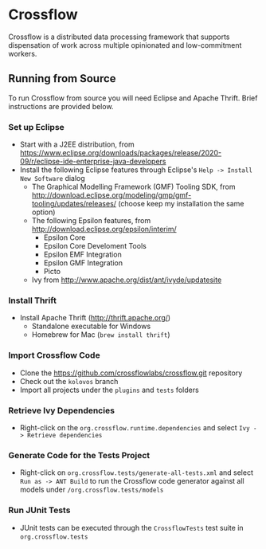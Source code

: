 # Crossflow
Crossflow is a distributed data processing framework that supports dispensation of work across multiple opinionated and low-commitment workers.

## Running from Source
To run Crossflow from source you will need Eclipse and Apache Thrift. Brief instructions are provided below.

### Set up Eclipse
- Start with a J2EE distribution, from https://www.eclipse.org/downloads/packages/release/2020-09/r/eclipse-ide-enterprise-java-developers
- Install the following Eclipse features through Eclipse's `Help -> Install New Software` dialog
  - The Graphical Modelling Framework (GMF) Tooling SDK, from http://download.eclipse.org/modeling/gmp/gmf-tooling/updates/releases/ 
  (choose keep my installation the same option)
  - The following Epsilon features, from http://download.eclipse.org/epsilon/interim/
  	- Epsilon Core
  	- Epsilon Core Develoment Tools
  	- Epsilon EMF Integration
  	- Epsilon GMF Integration
  	- Picto
  - Ivy from http://www.apache.org/dist/ant/ivyde/updatesite

### Install Thrift
- Install Apache Thrift (http://thrift.apache.org/)
	- Standalone executable for Windows
	- Homebrew for Mac (`brew install thrift`)

### Import Crossflow Code
- Clone the https://github.com/crossflowlabs/crossflow.git repository
- Check out the `kolovos` branch
- Import all projects under the `plugins` and `tests` folders

### Retrieve Ivy Dependencies
- Right-click on the `org.crossflow.runtime.dependencies` and select `Ivy -> Retrieve dependencies`

### Generate Code for the Tests Project
- Right-click on `org.crossflow.tests/generate-all-tests.xml` and select `Run as -> ANT Build` to run the Crossflow code generator against all models under `/org.crossflow.tests/models`

### Run JUnit Tests
- JUnit tests can be executed through the `CrossflowTests` test suite in `org.crossflow.tests`
